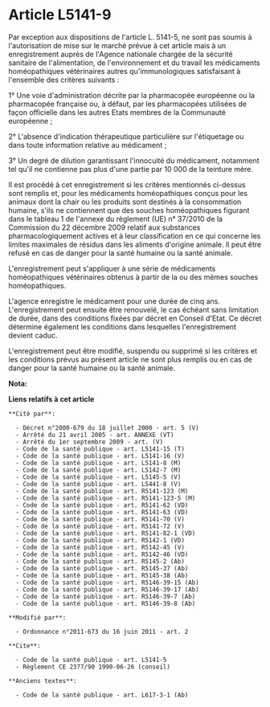 # Article L5141-9

Par exception aux dispositions de l'article L. 5141-5, ne sont pas soumis à l'autorisation de mise sur le marché prévue à cet
article mais à un enregistrement auprès de l'Agence nationale chargée de la sécurité sanitaire de l'alimentation, de
l'environnement et du travail les médicaments homéopathiques vétérinaires autres qu'immunologiques satisfaisant à l'ensemble
des critères suivants : 

1° Une voie d'administration décrite par la pharmacopée européenne ou la pharmacopée française ou, à défaut, par les
pharmacopées utilisées de façon officielle dans les autres Etats membres de la Communauté européenne ; 

2° L'absence d'indication thérapeutique particulière sur l'étiquetage ou dans toute information relative au médicament ; 

3° Un degré de dilution garantissant l'innocuité du médicament, notamment tel qu'il ne contienne pas plus d'une partie par 10
000 de la teinture mère. 

Il est procédé à cet enregistrement si les critères mentionnés ci-dessus sont remplis et, pour les médicaments homéopathiques
conçus pour les animaux dont la chair ou les produits sont destinés à la consommation humaine, s'ils ne contiennent que des
souches homéopathiques figurant dans le tableau 1 de l'annexe du règlement (UE) n° 37/2010 de la Commission du 22 décembre
2009 relatif aux substances pharmacologiquement actives et à leur classification en ce qui concerne les limites maximales de
résidus dans les aliments d'origine animale. Il peut être refusé en cas de danger pour la santé humaine ou la santé animale.

L'enregistrement peut s'appliquer à une série de médicaments homéopathiques vétérinaires obtenus à partir de la ou des mêmes
souches homéopathiques.

L'agence enregistre le médicament pour une durée de cinq ans. L'enregistrement peut ensuite être renouvelé, le cas échéant
sans limitation de durée, dans des conditions fixées par décret en Conseil d'Etat. Ce décret détermine également les
conditions dans lesquelles l'enregistrement devient caduc.

L'enregistrement peut être modifié, suspendu ou supprimé si les critères et les conditions prévus au présent article ne sont
plus remplis ou en cas de danger pour la santé humaine ou la santé animale.

**Nota:**



**Liens relatifs à cet article**

	**Cité par**:

	  - Décret n°2000-679 du 18 juillet 2000 - art. 5 (V)
	  - Arrêté du 21 avril 2005 - art. ANNEXE (VT)
	  - Arrêté du 1er septembre 2009 - art. (V)
	  - Code de la santé publique - art. L5141-15 (T)
	  - Code de la santé publique - art. L5141-16 (V)
	  - Code de la santé publique - art. L5141-8 (M)
	  - Code de la santé publique - art. L5142-7 (M)
	  - Code de la santé publique - art. L5145-5 (V)
	  - Code de la santé publique - art. L5441-8 (V)
	  - Code de la santé publique - art. R5141-123 (M)
	  - Code de la santé publique - art. R5141-123-5 (M)
	  - Code de la santé publique - art. R5141-62 (VD)
	  - Code de la santé publique - art. R5141-63 (VD)
	  - Code de la santé publique - art. R5141-70 (V)
	  - Code de la santé publique - art. R5141-72 (V)
	  - Code de la santé publique - art. R5141-82-1 (VD)
	  - Code de la santé publique - art. R5142-1 (VD)
	  - Code de la santé publique - art. R5142-45 (V)
	  - Code de la santé publique - art. R5142-46 (VD)
	  - Code de la santé publique - art. R5145-2 (Ab)
	  - Code de la santé publique - art. R5145-37 (Ab)
	  - Code de la santé publique - art. R5145-38 (Ab)
	  - Code de la santé publique - art. R5146-39-15 (Ab)
	  - Code de la santé publique - art. R5146-39-17 (Ab)
	  - Code de la santé publique - art. R5146-39-7 (Ab)
	  - Code de la santé publique - art. R5146-39-8 (Ab)

	**Modifié par**:

	  - Ordonnance n°2011-673 du 16 juin 2011 - art. 2

	**Cite**:

	  - Code de la santé publique - art. L5141-5
	  - Règlement CE 2377/90 1990-06-26 (conseil)

	**Anciens textes**:

	  - Code de la santé publique - art. L617-3-1 (Ab)
